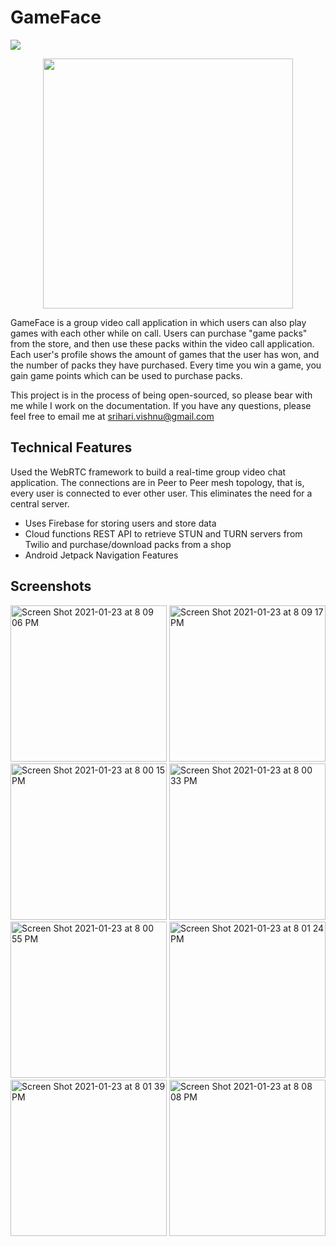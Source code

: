 # GameFace
<img src="https://circleci.com/gh/GameFaceChat/GameFace-Android.svg?style=svg" />
<p align="center">
  <img src="https://user-images.githubusercontent.com/37857112/105618654-d9d5d500-5db7-11eb-8229-53ac36d21ea0.png" width="400" height="400">
</p>

GameFace is a group video call application in which users can also play games with each other while on call. Users can purchase "game packs" from the store, and then use these packs within the video call application. Each user's profile shows the amount of games that the user has won, and the number of packs they have purchased. Every time you win a game, you gain game points which can be used to purchase packs.

This project is in the process of being open-sourced, so please bear with me while I work on the documentation. If you have any questions, please feel free to email me at srihari.vishnu@gmail.com

## Technical Features
Used the WebRTC framework to build a real-time group video chat application. The connections are in Peer to Peer mesh topology, that is, every user is connected to ever other user. This eliminates the need for a central server. 

- Uses Firebase for storing users and store data
- Cloud functions REST API to retrieve STUN and TURN servers from Twilio and purchase/download packs from a shop
- Android Jetpack Navigation Features

## Screenshots

<p float="left">
    <img width="250" alt="Screen Shot 2021-01-23 at 8 09 06 PM" src="https://user-images.githubusercontent.com/37857112/105618757-e4449e80-5db8-11eb-974c-a842fbbb3e73.png">
  <img width="250" alt="Screen Shot 2021-01-23 at 8 09 17 PM" src="https://user-images.githubusercontent.com/37857112/105618758-e4449e80-5db8-11eb-84cd-98338495ecde.png">
  <img width="250" alt="Screen Shot 2021-01-23 at 8 00 15 PM" src="https://user-images.githubusercontent.com/37857112/105618751-e1e24480-5db8-11eb-96cc-98a5b4dd9a35.png">
  <img width="250" alt="Screen Shot 2021-01-23 at 8 00 33 PM" src="https://user-images.githubusercontent.com/37857112/105618752-e27adb00-5db8-11eb-86eb-e7884b960b75.png">
  <img width="250" alt="Screen Shot 2021-01-23 at 8 00 55 PM" src="https://user-images.githubusercontent.com/37857112/105618753-e27adb00-5db8-11eb-9bf5-b3a3b4a5a616.png">
  <img width="250" alt="Screen Shot 2021-01-23 at 8 01 24 PM" src="https://user-images.githubusercontent.com/37857112/105618754-e3137180-5db8-11eb-93a3-3855cd79d4bd.png">
  <img width="250" alt="Screen Shot 2021-01-23 at 8 01 39 PM" src="https://user-images.githubusercontent.com/37857112/105618755-e3ac0800-5db8-11eb-9ee1-cb8eebd7c4af.png">
  <img width="250" alt="Screen Shot 2021-01-23 at 8 08 08 PM" src="https://user-images.githubusercontent.com/37857112/105618756-e3ac0800-5db8-11eb-9364-f1505e897701.png">

</p>









